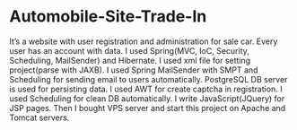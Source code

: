 # Automobile-Site-Trade-In
It’s a website with user registration and administration for sale car. Every user has an account with data.
I used Spring(MVC, IoC, Security, Scheduling, MailSender) and Hibernate. I used xml file for setting project(parse with JAXB).
I used Spring MailSender with SMPT and Scheduling for sending email to users automatically.
PostgreSQL DB server is used for persisting data.  I used AWT for create captcha in registration. 
I used Scheduling for clean DB automatically. I write JavaScript(JQuery) for JSP pages. 
Then I bought VPS server and start this project on Apache and Tomcat servers.
